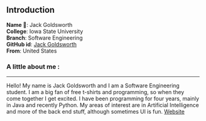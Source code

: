 ## Introduction
**Name :name_badge:**: Jack Goldsworth
<br>
**College**: Iowa State University
<br>
**Branch**: Software Engineering
<br>
**GitHub id**: [Jack Goldsworth](https://github.com/jackgoldsworth)
<br>
**From**: United States
### A little about me :
---
Hello! My name is Jack Goldsworth and I am a Software Engineering student.
I am a big fan of free t-shirts and programming, so when they come together I get excited.
I have been programming for four years, mainly in Java and recently Python. My areas of interest
are in Artificial Intelligence and more of the back end stuff, although sometimes UI is fun.
[Website](jackgoldsworth.me)
